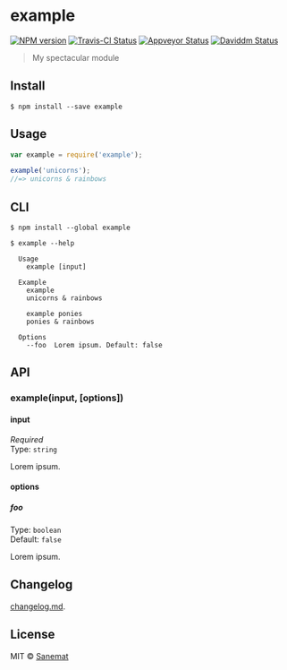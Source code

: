 # example

[![NPM version][npm-image]][npm-url] [![Travis-CI Status][travis-image]][travis-url] [![Appveyor Status][appveyor-image]][appveyor-url] [![Daviddm Status][daviddm-image]][daviddm-url]

> My spectacular module


## Install

```
$ npm install --save example
```


## Usage

```js
var example = require('example');

example('unicorns');
//=> unicorns & rainbows
```



## CLI

```
$ npm install --global example
```
```
$ example --help

  Usage
    example [input]

  Example
    example
    unicorns & rainbows

    example ponies
    ponies & rainbows

  Options
    --foo  Lorem ipsum. Default: false
```



## API

### example(input, [options])

#### input

*Required*  
Type: `string`

Lorem ipsum.

#### options

##### foo

Type: `boolean`  
Default: `false`

Lorem ipsum.


## Changelog

[changelog.md](./changelog.md).


## License

MIT © [Sanemat](http://example.com)


[travis-url]: https://travis-ci.org/sanemat/example
[travis-image]: https://img.shields.io/travis/sanemat/example/master.svg?style=flat-square&label=build%20%28linux%29
[appveyor-url]: https://ci.appveyor.com/project/sanemat/example/branch/master
[appveyor-image]: https://img.shields.io/appveyor/ci/sanemat/example/master.svg?style=flat-square&label=build%20%28windows%29
[npm-url]: https://npmjs.org/package/example
[npm-image]: https://img.shields.io/npm/v/example.svg?style=flat-square
[daviddm-url]: https://david-dm.org/sanemat/example
[daviddm-image]: https://img.shields.io/david/sanemat/example.svg?style=flat-square
